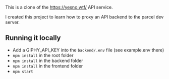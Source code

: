 This is a clone of the https://yesno.wtf/ API service.

I created this project to learn how to proxy an API backend to the parcel dev server.

## Running it locally

* Add a GIPHY_API_KEY into the `backend/.env` file (see example.env there)
* `npm install` in the root folder
* `npm install` in the backend folder
* `npm install` in the frontend folder
* `npm start`
